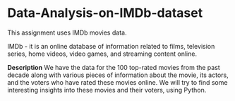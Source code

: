 # Data-Analysis-on-IMDb-dataset

This assignment uses IMDb movies data.

IMDb - it is an online database of information related to films, television series, home videos, video games, and streaming content online.

**Description**
We have the data for the 100 top-rated movies from the past decade along with various pieces of information about the movie, its actors, and the voters who have rated these movies online. We will try to find some interesting insights into these movies and their voters, using Python.


